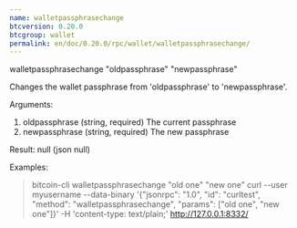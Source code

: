 ```yaml
---
name: walletpassphrasechange
btcversion: 0.20.0
btcgroup: wallet
permalink: en/doc/0.20.0/rpc/wallet/walletpassphrasechange/
---
```


walletpassphrasechange "oldpassphrase" "newpassphrase"

Changes the wallet passphrase from 'oldpassphrase' to 'newpassphrase'.

Arguments:
1. oldpassphrase    (string, required) The current passphrase
2. newpassphrase    (string, required) The new passphrase

Result:
null    (json null)

Examples:
> bitcoin-cli walletpassphrasechange "old one" "new one"
> curl --user myusername --data-binary '{"jsonrpc": "1.0", "id": "curltest", "method": "walletpassphrasechange", "params": ["old one", "new one"]}' -H 'content-type: text/plain;' http://127.0.0.1:8332/


